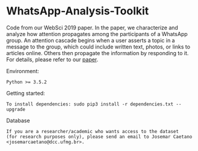 # WhatsApp-Analysis-Toolkit

Code from our WebSci 2019 paper. 
In the paper, we characterize and analyze how attention propagates among the participants of a WhatsApp group. 
An attention cascade begins when a user asserts a topic in a message to the group, which could include written text, 
photos, or links to articles online. Others then propagate the information by responding to it.
For details, please refer to our [paper](https://arxiv.org/abs/1905.00825). 

Environment:
    
    Python >= 3.5.2

Getting started:

    To install dependencies: sudo pip3 install -r dependencies.txt --upgrade
        
Database

    If you are a researcher/academic who wants access to the dataset 
    (for research purposes only), please send an email to Josemar Caetano  <josemarcaetano@dcc.ufmg.br>.